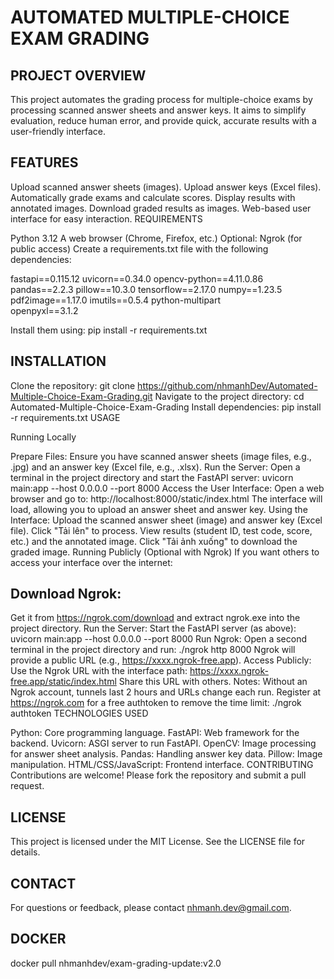# AUTOMATED MULTIPLE-CHOICE EXAM GRADING

## PROJECT OVERVIEW
This project automates the grading process for multiple-choice exams by processing scanned answer sheets and answer keys. It aims to simplify evaluation, reduce human error, and provide quick, accurate results with a user-friendly interface.

## FEATURES

Upload scanned answer sheets (images).
Upload answer keys (Excel files).
Automatically grade exams and calculate scores.
Display results with annotated images.
Download graded results as images.
Web-based user interface for easy interaction.
REQUIREMENTS

Python 3.12
A web browser (Chrome, Firefox, etc.)
Optional: Ngrok (for public access)
Create a requirements.txt file with the following dependencies:

fastapi==0.115.12
uvicorn==0.34.0
opencv-python==4.11.0.86
pandas==2.2.3
pillow==10.3.0
tensorflow==2.17.0
numpy==1.23.5
pdf2image==1.17.0
imutils==0.5.4
python-multipart  
openpyxl==3.1.2

Install them using:
pip install -r requirements.txt

## INSTALLATION

Clone the repository: git clone https://github.com/nhmanhDev/Automated-Multiple-Choice-Exam-Grading.git
Navigate to the project directory: cd Automated-Multiple-Choice-Exam-Grading
Install dependencies: pip install -r requirements.txt
USAGE

Running Locally

Prepare Files:
Ensure you have scanned answer sheets (image files, e.g., .jpg) and an answer key (Excel file, e.g., .xlsx).
Run the Server:
Open a terminal in the project directory and start the FastAPI server: uvicorn main:app --host 0.0.0.0 --port 8000
Access the User Interface:
Open a web browser and go to: http://localhost:8000/static/index.html
The interface will load, allowing you to upload an answer sheet and answer key.
Using the Interface:
Upload the scanned answer sheet (image) and answer key (Excel file).
Click "Tải lên" to process.
View results (student ID, test code, score, etc.) and the annotated image.
Click "Tải ảnh xuống" to download the graded image.
Running Publicly (Optional with Ngrok)
If you want others to access your interface over the internet:

## Download Ngrok:
Get it from https://ngrok.com/download and extract ngrok.exe into the project directory.
Run the Server:
Start the FastAPI server (as above): uvicorn main:app --host 0.0.0.0 --port 8000
Run Ngrok:
Open a second terminal in the project directory and run: ./ngrok http 8000
Ngrok will provide a public URL (e.g., https://xxxx.ngrok-free.app).
Access Publicly:
Use the Ngrok URL with the interface path: https://xxxx.ngrok-free.app/static/index.html
Share this URL with others.
Notes:
Without an Ngrok account, tunnels last 2 hours and URLs change each run.
Register at https://ngrok.com for a free authtoken to remove the time limit: ./ngrok authtoken <your-authtoken>
TECHNOLOGIES USED

Python: Core programming language.
FastAPI: Web framework for the backend.
Uvicorn: ASGI server to run FastAPI.
OpenCV: Image processing for answer sheet analysis.
Pandas: Handling answer key data.
Pillow: Image manipulation.
HTML/CSS/JavaScript: Frontend interface.
CONTRIBUTING
Contributions are welcome! Please fork the repository and submit a pull request.

## LICENSE
This project is licensed under the MIT License. See the LICENSE file for details.

## CONTACT
For questions or feedback, please contact nhmanh.dev@gmail.com.


## DOCKER 
docker pull nhmanhdev/exam-grading-update:v2.0